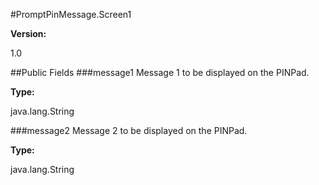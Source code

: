 #PromptPinMessage.Screen1 


**Version:**

1.0


##Public Fields
###message1
Message 1 to be displayed on the PINPad.

**Type:**

java.lang.String

###message2
Message 2 to be displayed on the PINPad.

**Type:**

java.lang.String 